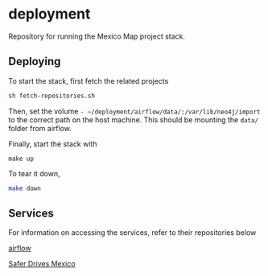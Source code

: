 # deployment

Repository for running the Mexico Map project stack.

## Deploying

To start the stack, first fetch the related projects

```bash
sh fetch-repositories.sh
```

Then, set the volume `- ~/deployment/airflow/data/:/var/lib/neo4j/import` to the correct path on the host machine. This should be mounting the `data/` folder from airflow.

Finally, start the stack with

```
make up
```

To tear it down,

```bash
make down
```

## Services

For information on accessing the services, refer to their repositories below

[airflow](https://github.com/Golden-Ratio-Analytic-Services/airflow)

[Safer Drives Mexico](https://github.com/Golden-Ratio-Analytic-Services/SaferDrivesMexico)
